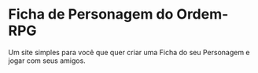 # Ficha de Personagem do Ordem-RPG
Um site simples para você que quer criar uma Ficha do seu Personagem e jogar com seus amigos.
